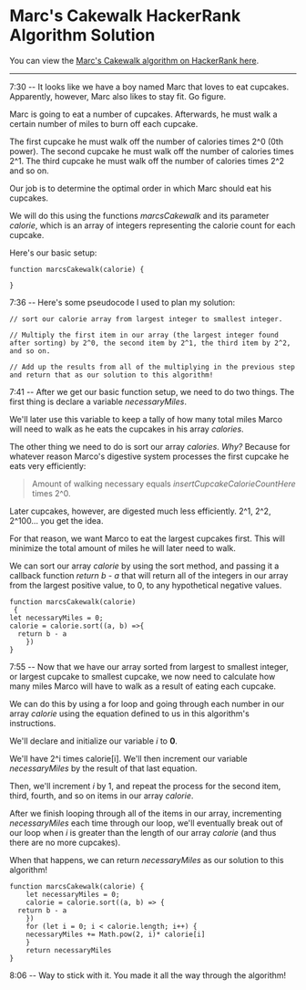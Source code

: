 # Marc's Cakewalk HackerRank Algorithm Solution

You can view the [Marc's Cakewalk algorithm on HackerRank here](https://www.hackerrank.com/challenges/marcs-cakewalk/problem).
___

7:30 -- It looks like we have a boy named Marc that loves to eat cupcakes. Apparently, however, Marc also likes to stay fit. Go figure.

Marc is going to eat a number of cupcakes. Afterwards, he must walk a certain number of miles to burn off each cupcake.

The first cupcake he must walk off the number of calories times 2^0 (0th power). The second cupcake he must walk off the number of calories times 2^1. The third cupcake he must walk off the number of calories times 2^2 and so on.

Our job is to determine the optimal order in which Marc should eat his cupcakes.

We will do this using the functions *marcsCakewalk* and its parameter *calorie*, which is an array of integers representing the calorie count for each cupcake.

Here's our basic setup:
```
function marcsCakewalk(calorie) {

}
```
7:36 -- Here's some pseudocode I used to plan my solution:
```
// sort our calorie array from largest integer to smallest integer.

// Multiply the first item in our array (the largest integer found after sorting) by 2^0, the second item by 2^1, the third item by 2^2, and so on.

// Add up the results from all of the multiplying in the previous step and return that as our solution to this algorithm!
```

7:41 -- After we get our basic function setup, we need to do two things. The first thing is declare a variable *necessaryMiles*.

We'll later use this variable to keep a tally of how many total miles Marco will need to walk as he eats the cupcakes in his array *calories*.

The other thing we need to do is sort our array *calories*. *Why?* Because for whatever reason Marco's digestive system processes the first cupcake he eats very efficiently:
> Amount of walking necessary equals *insertCupcakeCalorieCountHere* times 2^0.

Later cupcakes, however, are digested much less efficiently. 2^1, 2^2, 2^100... you get the idea.

For that reason, we want Marco to eat the largest cupcakes first. This will minimize the total amount of miles he will later need to walk.

We can sort our array *calorie* by using the sort method, and passing it a callback function *return b - a* that will return all of the integers in our array from the largest positive value, to 0, to any hypothetical negative values.
```
function marcsCakewalk(calorie)
 {
let necessaryMiles = 0;
calorie = calorie.sort((a, b) =>{
  return b - a
    })
}
```
7:55 -- Now that we have our array sorted from largest to smallest integer, or largest cupcake to smallest cupcake, we now need to calculate how many miles Marco will have to walk as a result of eating each cupcake.

We can do this by using a for loop and going through each number in our array *calorie* using the equation defined to us in this algorithm's instructions.

We'll declare and initialize our variable *i* to **0**.

We'll have 2^i times calorie[i]. We'll then increment our variable *necessaryMiles* by the result of that last equation.

Then, we'll increment *i* by 1, and repeat the process for the second item, third, fourth, and so on items in our array *calorie*.

After we finish looping through all of the items in our array, incrementing *necessaryMiles* each time through our loop, we'll eventually break out of our loop when *i* is greater than the length of our array *calorie* (and thus there are no more cupcakes).

When that happens, we can return *necessaryMiles* as our solution to this algorithm!
```
function marcsCakewalk(calorie) {
    let necessaryMiles = 0;
    calorie = calorie.sort((a, b) => {
  return b - a
    })
    for (let i = 0; i < calorie.length; i++) {
    necessaryMiles += Math.pow(2, i)* calorie[i]
    }
    return necessaryMiles
}
```
8:06 -- Way to stick with it. You made it all the way through the algorithm!